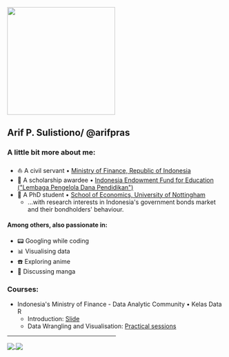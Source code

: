 <a href="https://avatars.githubusercontent.com/u/65521327?v=4">
  <img align="center" src = "https://avatars.githubusercontent.com/u/65521327?v=4" width="250" height="250"/>
</a>

## Arif P. Sulistiono/ @arifpras

<h3 align="left">A little bit more about me:</h3>

- :sailboat: A civil servant • <a href="https://www.kemenkeu.go.id/">Ministry of Finance, Republic of Indonesia</a>
- :rocket: A scholarship awardee • <a href="https://www.lpdp.kemenkeu.go.id/in/home">Indonesia Endowment Fund for Education ("Lembaga Pengelola Dana Pendidikan")</a>
- :mountain_cableway: A PhD student • <a href="https://www.nottingham.ac.uk/economics/people/arif.sulistiono">School of Economics, University of Nottingham</a>
  + ...with research interests in Indonesia's government bonds market and their bondholders' behaviour.

<h4 align="left">Among others, also passionate in:</h4>

- :pager: Googling while coding
- :bar_chart: Visualising data
- :phone: Exploring anime
- :incoming_envelope: Discussing manga

<h3 align="left">Courses:</h3>

- Indonesia's Ministry of Finance - Data Analytic Community • Kelas Data R
  - Introduction: <a href="https://arifpras.github.io/KelasData/">Slide</a>
  - Data Wrangling and Visualisation: <a href="https://arifpras.github.io/WranglingViz/">Practical sessions</a>

<hr style="width:50%;text-align:left;margin-left:0">

<a href="https://github.com/arifpras/github-readme-stats">
  <img align="center" src="https://github-readme-stats.vercel.app/api?username=arifpras&show_icons=true&theme=gotham&count_private=true&hide_border=true)](https://github.com/arifpras/github-readme-stats" />
</a>
<a href="https://github.com/arifpras/github-readme-stats">
  <img align="center" src="https://github-readme-stats.vercel.app/api/top-langs/?username=arifpras&theme=gotham&layout=compact&hide_border=true)](https://github.com/arifpras/github-readme-stats" />
</a>
